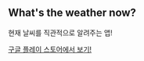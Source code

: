 
## What's the weather now?

현재 날씨를 직관적으로 알려주는 앱!

<a href="https://play.google.com/store/apps/details?id=com.jsy.weather">구글 플레이 스토어에서 보기!</a>
